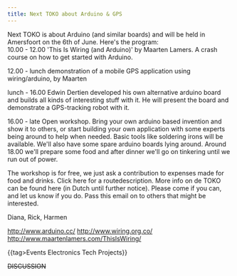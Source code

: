```yaml
---
title: Next TOKO about Arduino & GPS
---
```

Next TOKO is about Arduino (and similar boards) and will be held in Amersfoort on the 6th of June. Here's the program:
\
10.00 - 12.00
'This Is Wiring (and Arduino)' by Maarten Lamers. A crash course on how to get started with Arduino.

12.00 - lunch
demonstration of a mobile GPS application using wiring/arduino, by Maarten

lunch - 16.00
Edwin Dertien developed his own alternative arduino board and builds all kinds of interesting stuff with it. He will present the board and demonstrate a GPS-tracking robot with it.

16.00 - late
Open workshop. Bring your own arduino based invention and show it to others, or start building your own application with some experts being around to help when needed. Basic tools like soldering irons will be available. We'll also have some spare arduino boards lying around. Around 18.00 we'll prepare some food and after dinner we'll go on tinkering until we run out of power.

The workshop is for free, we just ask a contribution to expenses made for food and drinks. Click here for a routedescription. More info on de TOKO can be found here (in Dutch until further notice). Please come if you can, and let us know if you do. Pass this email on to others that might be interested.

Diana, Rick, Harmen


http://www.arduino.cc/
http://www.wiring.org.co/
http://www.maartenlamers.com/ThisIsWiring/


{{tag>Events Electronics Tech Projects}}


~~DISCUSSION~~
